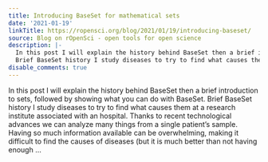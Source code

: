 ```yaml
---
title: Introducing BaseSet for mathematical sets
date: '2021-01-19'
linkTitle: https://ropensci.org/blog/2021/01/19/introducing-baseset/
source: Blog on rOpenSci - open tools for open science
description: |-
  In this post I will explain the history behind BaseSet then a brief introduction to sets, followed by showing what you can do with BaseSet.
  Brief BaseSet history I study diseases to try to find what causes them at a research institute associated with an hospital. Thanks to recent technological advances we can analyze many things from a single patient&rsquo;s sample. Having so much information available can be overwhelming, making it difficult to find the causes of diseases (but it is much better than not having enough ...
disable_comments: true
---
```

In this post I will explain the history behind BaseSet then a brief introduction to sets, followed by showing what you can do with BaseSet.
Brief BaseSet history I study diseases to try to find what causes them at a research institute associated with an hospital. Thanks to recent technological advances we can analyze many things from a single patient&rsquo;s sample. Having so much information available can be overwhelming, making it difficult to find the causes of diseases (but it is much better than not having enough ...